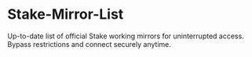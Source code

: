 # Stake-Mirror-List
Up-to-date list of official Stake working mirrors for uninterrupted access. Bypass restrictions and connect securely anytime.
